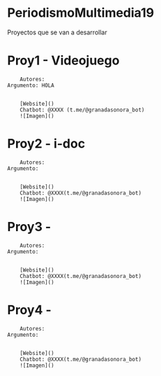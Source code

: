 # PeriodismoMultimedia19


Proyectos que se van a desarrollar 

Proy1 -  Videojuego
========================================
		Autores: 
    Argumento: HOLA
    

		[Website]()
		Chatbot: @XXXX (t.me/@granadasonora_bot)
		![Imagen]()



Proy2 -  i-doc
========================================
		Autores: 
    Argumento: 
    

		[Website]()
		Chatbot: @XXXX(t.me/@granadasonora_bot)
		![Imagen]()



Proy3 - 
========================================
		Autores: 
    Argumento: 
    

		[Website]()
		Chatbot: @XXXX(t.me/@granadasonora_bot)
		![Imagen]()





Proy4 - 
========================================
		Autores: 
    Argumento: 
    

		[Website]()
		Chatbot: @XXXX(t.me/@granadasonora_bot)
		![Imagen]()



